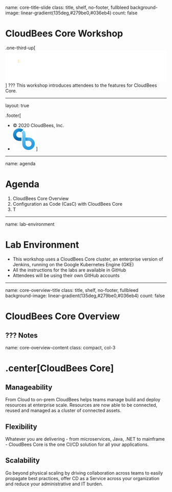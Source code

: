 name: core-title-slide
class: title, shelf, no-footer, fullbleed
background-image: linear-gradient(135deg,#279be0,#036eb4)
count: false


# CloudBees Core Workshop
.one-third-up[![:scale 40%](../img/CloudBees-Logo-White+Tag.png)]
???
This workshop introduces attendees to the features for CloudBees Core.

---
layout: true

.footer[
- © 2020 CloudBees, Inc.
- ![:scale 100%](../img/CloudBees-Submark-Full-Color.svg)
]
---
name: agenda
# Agenda

1. CloudBees Core Overview
2. Configuration as Code (CasC) with CloudBees Core
3. T

---
name: lab-environment
# Lab Environment
* This workshop uses a CloudBees Core cluster, an enterprise version of Jenkins, running on the Google Kubernetes Engine (GKE)
* All the instructions for the labs are available in GitHub
* Attendees will be using their own GitHub accounts 

---
name: core-overview-title
class: title, shelf, no-footer, fullbleed
background-image: linear-gradient(135deg,#279be0,#036eb4)
count: false

# CloudBees Core Overview

???
Notes
---
name: core-overview-content
class: compact, col-3
# .center[CloudBees Core]


## Manageability
From Cloud to on-prem CloudBees helps teams manage build and deploy resources at enterprise scale.  Resources are now able to be connected, reused  and managed as a cluster of connected assets.


## Flexibility
Whatever you are delivering - from microservices, Java, .NET to mainframe -  CloudBees Core is the one CI/CD solution for all your applications.



## Scalability
Go beyond physical scaling by driving collaboration across teams to easily propagate best practices, offer CD as a Service across your organization and reduce your administrative and IT burden.
